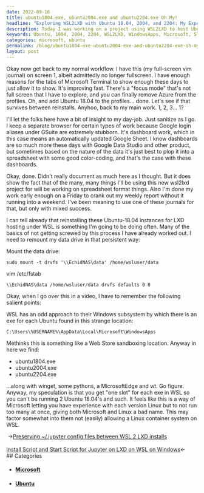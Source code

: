 ```yaml
---
date: 2022-09-16
title: ubuntu1804.exe, ubuntu2004.exe and ubuntu2204.exe Oh My!
headline: "Exploring WSL2LXD with Ubuntu 18.04, 2004, and 2204: My Experience and Implications"
description: Today I was working on a project using WSL2LXD to host Ubuntu 18.04 instances. I had to remember the locations of the exe files for Ubuntu 18.04, 2004, and 2204, which I discovered were located in WindowsApps. I also speculated that Microsoft may be limiting how many slots can be used for each exe in WSL. Learn more about my experience.
keywords: Ubuntu, 1804, 2004, 2204, WSL2LXD, WindowsApps, Microsoft, Slot, Limiting
categories: microsoft, ubuntu
permalink: /blog/ubuntu1804-exe-ubuntu2004-exe-and-ubuntu2204-exe-oh-my/
layout: post
---
```



Okay now get back to my normal workflow. I have this (my full-screen vim
journal) on screen 1, albeit admittedly no longer fullscreen. I have enough
reasons for the tabs of Microsoft Terminal to show enough these days to just
allow it to show. It's improving fast. There's a "focus mode" that's not full
screen that I have to explore, and you can finally remove Azure from the
profiles. Oh, and add Ubuntu 18.04 to the profiles... done. Let's see if that
survives between reinstalls. Anyhoo, back to my main work. 1, 2, 3... 1?

I'll let the folks here have a bit of insight to my day-job. Just sanitize as I
go. I keep a separate browser for certain types of work because Google login
aliases under GSuite are extremely stubborn. It's dashboard work, which in this
case means an automatically updated Google Sheet. I know dashboards are so much
more these days with Google Data Studio and other product, but sometimes based
on the nature of the data it's just best to plop it into a spreadsheet with
some good color-coding, and that's the case with these dashboards.

Okay, done. Didn't really document as much here as I thought. But it does show
the fact that of the many, many things I'll be using this new wsl2lxd project
for will be working on spreadsheet format things. Also I'm done my work early
enough on a Friday to crank out my weekly report without it running into a
weekend. I've been meaning to use one of these journals for that, but only with
mixed success.

I can tell already that reinstalling these Ubuntu-18.04 instances for LXD
hosting under WSL is something I'm going to be doing often. Many of the basics
of not getting screwed by this process I have already worked out. I need to
remount my data drive in that persistent way:

Mount the data drive:

    sudo mount -t drvfs '\\EchidNAS\data' /home/wsluser/data

vim /etc/fstab

    \\EchidNAS\data /home/wsluser/data drvfs defaults 0 0

Okay, when I go over this in a video, I have to remember the following salient
points:

WSL has an odd approach to their Windows subsystem by which there is an exe for
each Ubuntu found in this strange location:

    C:\Users\%USERNAME%\AppData\Local\Microsoft\WindowsApps

Methinks this is something like a Web Store sandboxing location. Anyway in here
we find:

- ubuntu1804.exe
- ubuntu2004.exe
- ubuntu2204.exe

...along with winget, some pythons, a MicrosoftEdge and wt. Go figure. Anyway,
my speculation is that you get "one slot" for each exe in WSL so you can't be
running 2 Ubuntu 18.04's and such. It feels like this is a way of Microsoft
letting you have experience with each version Linux but to not run too many at
once, giving both Microsoft and Linux a bad name. This may factor somewhat into
them not (easily) allowing a Linux container system on WSL.

<div class="post-nav"><div class="post-nav-prev"><span class="arrow">&nbsp;&rarr;</span><a href="/blog/preserving-jupyter-config-files-between-wsl-2-lxd-installs/">Preserving ~/.jupyter config files between WSL 2 LXD installs</a></div> &nbsp; <div class="post-nav-next"><a href="/blog/install-script-and-start-script-for-jupyter-on-lxd-on-wsl-on-windows/">Install Script and Start Script for Jupyter on LXD on WSL on Windows</a><span class="arrow">&larr;&nbsp;</span></div></div>
## Categories

<ul>
<li><h4><a href='/microsoft/'>Microsoft</a></h4></li>
<li><h4><a href='/ubuntu/'>Ubuntu</a></h4></li></ul>